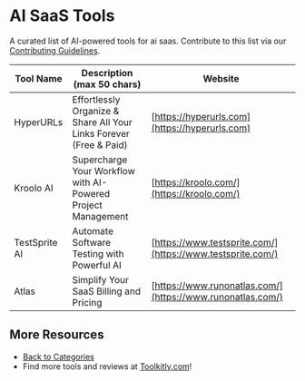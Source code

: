 # AI SaaS Tools

A curated list of AI-powered tools for ai saas. Contribute to this list via our [Contributing Guidelines](../CONTRIBUTING.md).

| Tool Name | Description (max 50 chars) | Website |
|-----------|----------------------------|---------|
| HyperURLs | Effortlessly Organize & Share All Your Links Forever (Free & Paid) | [https://hyperurls.com](https://hyperurls.com) |
| Kroolo AI | Supercharge Your Workflow with AI-Powered Project Management | [https://kroolo.com/](https://kroolo.com/) |
| TestSprite AI | Automate Software Testing with Powerful AI | [https://www.testsprite.com/](https://www.testsprite.com/) |
| Atlas | Simplify Your SaaS Billing and Pricing | [https://www.runonatlas.com/](https://www.runonatlas.com/) |

## More Resources
- [Back to Categories](https://github.com/ToolkitlyAI/awesome-ai-tools/blob/master/README.md)
- Find more tools and reviews at [Toolkitly.com](https://toolkitly.com)!
